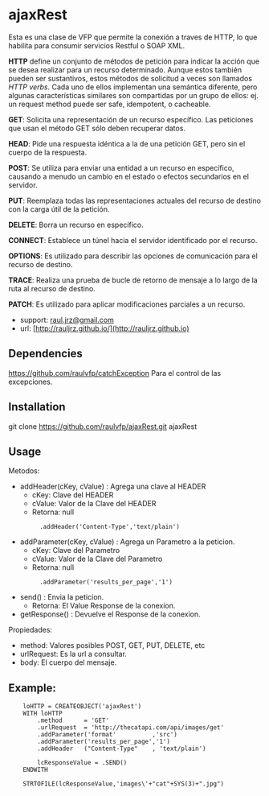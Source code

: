 # ajaxRest

Esta es una clase de VFP que permite la conexión a traves de HTTP, lo que habilita para consumir servicios Restful o SOAP XML.

**HTTP** define un conjunto de métodos de petición para indicar la acción que se desea realizar para un recurso determinado. Aunque estos también pueden ser sustantivos, estos métodos de solicitud a veces son llamados _HTTP verbs_. Cada uno de ellos implementan una semántica diferente, pero algunas características similares son compartidas por un grupo de ellos: ej. un request method puede ser safe, idempotent, o cacheable.

**GET**: Solicita una representación de un recurso específico. Las peticiones que usan el método GET sólo deben recuperar datos.

**HEAD**: Pide una respuesta idéntica a la de una petición GET, pero sin el cuerpo de la respuesta.

**POST**: Se utiliza para enviar una entidad a un recurso en específico, causando a menudo un cambio en el estado o efectos secundarios en el servidor.

**PUT**: Reemplaza todas las representaciones actuales del recurso de destino con la carga útil de la petición.

**DELETE**: Borra un recurso en específico.

**CONNECT**: Establece un túnel hacia el servidor identificado por el recurso.

**OPTIONS**: Es utilizado para describir las opciones de comunicación para el recurso de destino.

**TRACE**: Realiza una prueba de bucle de retorno de mensaje a lo largo de la ruta al recurso de destino.

**PATCH**: Es utilizado para aplicar modificaciones parciales a un recurso.

* support: raul.jrz@gmail.com
* url: [http://rauljrz.github.io/](http://rauljrz.github.io)


## Dependencies
https://github.com/raulvfp/catchException
    Para el control de las excepciones.

## Installation
git clone https://github.com/raulvfp/ajaxRest.git ajaxRest


## Usage
Metodos: 
- addHeader(cKey, cValue) : Agrega una clave al HEADER
	+ cKey:   Clave del HEADER 
    + cValue: Valor de la Clave del HEADER
    + Retorna: null
      ```
        .addHeader('Content-Type','text/plain')
      ```
- addParameter(cKey, cValue) : Agrega un Parametro a la peticion.
    + cKey:   Clave del Parametro 
    + cValue: Valor de la Clave del Parametro
    + Retorna: null
      ```
        .addParameter('results_per_page','1')
      ```
- send() : Envia la peticion.
    + Retorna: El Value Response de la conexion.
- getResponse() : Devuelve el Response de la conexion.

Propiedades:
- method: Valores posibles POST, GET, PUT, DELETE, etc
- urlRequest: Es la url a consultar.
- body: El cuerpo del mensaje.


## Example:
```
    loHTTP = CREATEOBJECT('ajaxRest')
    WITH loHTTP
        .method      = 'GET'
        .urlRequest  = 'http://thecatapi.com/api/images/get'
        .addParameter('format'          ,'src')
        .addParameter('results_per_page','1')
        .addHeader   ("Content-Type"    , 'text/plain')

        lcResponseValue = .SEND()
    ENDWITH

    STRTOFILE(lcResponseValue,'images\'+"cat"+SYS(3)+".jpg")

```
